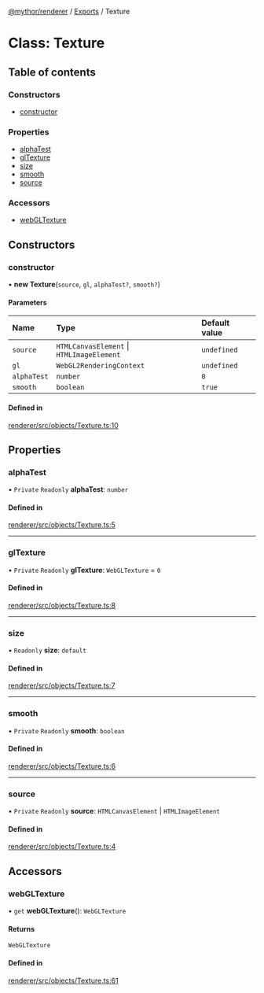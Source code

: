 [@mythor/renderer](../README.md) / [Exports](../modules.md) / Texture

# Class: Texture

## Table of contents

### Constructors

- [constructor](Texture.md#constructor)

### Properties

- [alphaTest](Texture.md#alphatest)
- [glTexture](Texture.md#gltexture)
- [size](Texture.md#size)
- [smooth](Texture.md#smooth)
- [source](Texture.md#source)

### Accessors

- [webGLTexture](Texture.md#webgltexture)

## Constructors

### constructor

• **new Texture**(`source`, `gl`, `alphaTest?`, `smooth?`)

#### Parameters

| Name | Type | Default value |
| :------ | :------ | :------ |
| `source` | `HTMLCanvasElement` \| `HTMLImageElement` | `undefined` |
| `gl` | `WebGL2RenderingContext` | `undefined` |
| `alphaTest` | `number` | `0` |
| `smooth` | `boolean` | `true` |

#### Defined in

[renderer/src/objects/Texture.ts:10](https://github.com/desaintvincent/mythor/blob/52410ce/packages/renderer/src/objects/Texture.ts#L10)

## Properties

### alphaTest

• `Private` `Readonly` **alphaTest**: `number`

#### Defined in

[renderer/src/objects/Texture.ts:5](https://github.com/desaintvincent/mythor/blob/52410ce/packages/renderer/src/objects/Texture.ts#L5)

___

### glTexture

• `Private` `Readonly` **glTexture**: `WebGLTexture` = `0`

#### Defined in

[renderer/src/objects/Texture.ts:8](https://github.com/desaintvincent/mythor/blob/52410ce/packages/renderer/src/objects/Texture.ts#L8)

___

### size

• `Readonly` **size**: `default`

#### Defined in

[renderer/src/objects/Texture.ts:7](https://github.com/desaintvincent/mythor/blob/52410ce/packages/renderer/src/objects/Texture.ts#L7)

___

### smooth

• `Private` `Readonly` **smooth**: `boolean`

#### Defined in

[renderer/src/objects/Texture.ts:6](https://github.com/desaintvincent/mythor/blob/52410ce/packages/renderer/src/objects/Texture.ts#L6)

___

### source

• `Private` `Readonly` **source**: `HTMLCanvasElement` \| `HTMLImageElement`

#### Defined in

[renderer/src/objects/Texture.ts:4](https://github.com/desaintvincent/mythor/blob/52410ce/packages/renderer/src/objects/Texture.ts#L4)

## Accessors

### webGLTexture

• `get` **webGLTexture**(): `WebGLTexture`

#### Returns

`WebGLTexture`

#### Defined in

[renderer/src/objects/Texture.ts:61](https://github.com/desaintvincent/mythor/blob/52410ce/packages/renderer/src/objects/Texture.ts#L61)
